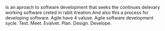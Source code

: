 Is an aproach to software development that seeks the continues delevary working software creted in rabit itreation.And also this a process for developing software.
Agile have 4 valuse.
Agile software development sycle.
Test.
Meet.
Evalvet.
Plan.
Design.
Develope.
